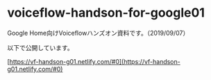 # voiceflow-handson-for-google01

Google Home向けVoiceflowハンズオン資料です。（2019/09/07）

以下で公開しています。

[https://vf-handson-g01.netlify.com/#0](https://vf-handson-g01.netlify.com/#0)
